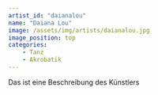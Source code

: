 ```yaml
---
artist_id: "daianalou"
name: "Daiana Lou"
image: /assets/img/artists/daianalou.jpg
image_position: top
categories:
    - Tanz
    - Akrobatik
---
```

Das ist eine Beschreibung des Künstlers
